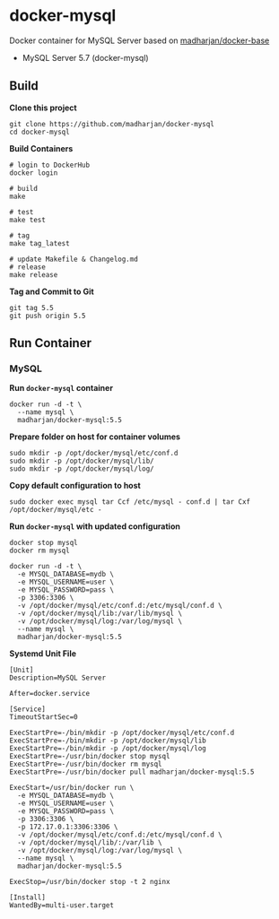 # docker-mysql
Docker container for MySQL Server based on [madharjan/docker-base](https://github.com/madharjan/docker-base/)

* MySQL Server 5.7 (docker-mysql)

## Build

**Clone this project**
```
git clone https://github.com/madharjan/docker-mysql
cd docker-mysql
```

**Build Containers**
```
# login to DockerHub
docker login

# build
make

# test
make test

# tag
make tag_latest

# update Makefile & Changelog.md
# release
make release
```

**Tag and Commit to Git**
```
git tag 5.5
git push origin 5.5
```

## Run Container

### MySQL

**Run `docker-mysql` container**
```
docker run -d -t \
  --name mysql \
  madharjan/docker-mysql:5.5
```

**Prepare folder on host for container volumes**
```
sudo mkdir -p /opt/docker/mysql/etc/conf.d
sudo mkdir -p /opt/docker/mysql/lib/
sudo mkdir -p /opt/docker/mysql/log/
```

**Copy default configuration to host**
```
sudo docker exec mysql tar Ccf /etc/mysql - conf.d | tar Cxf /opt/docker/mysql/etc -
```

**Run `docker-mysql` with updated configuration**
```
docker stop mysql
docker rm mysql

docker run -d -t \
  -e MYSQL_DATABASE=mydb \
  -e MYSQL_USERNAME=user \
  -e MYSQL_PASSWORD=pass \
  -p 3306:3306 \
  -v /opt/docker/mysql/etc/conf.d:/etc/mysql/conf.d \
  -v /opt/docker/mysql/lib:/var/lib/mysql \
  -v /opt/docker/mysql/log:/var/log/mysql \
  --name mysql \
  madharjan/docker-mysql:5.5
```

**Systemd Unit File**
```
[Unit]
Description=MySQL Server

After=docker.service

[Service]
TimeoutStartSec=0

ExecStartPre=-/bin/mkdir -p /opt/docker/mysql/etc/conf.d
ExecStartPre=-/bin/mkdir -p /opt/docker/mysql/lib
ExecStartPre=-/bin/mkdir -p /opt/docker/mysql/log
ExecStartPre=-/usr/bin/docker stop mysql
ExecStartPre=-/usr/bin/docker rm mysql
ExecStartPre=-/usr/bin/docker pull madharjan/docker-mysql:5.5

ExecStart=/usr/bin/docker run \
  -e MYSQL_DATABASE=mydb \
  -e MYSQL_USERNAME=user \
  -e MYSQL_PASSWORD=pass \
  -p 3306:3306 \
  -p 172.17.0.1:3306:3306 \
  -v /opt/docker/mysql/etc/conf.d:/etc/mysql/conf.d \
  -v /opt/docker/mysql/lib/:/var/lib \
  -v /opt/docker/mysql/log:/var/log/mysql \
  --name mysql \
  madharjan/docker-mysql:5.5

ExecStop=/usr/bin/docker stop -t 2 nginx

[Install]
WantedBy=multi-user.target
```
